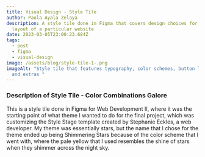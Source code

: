 ```yaml
---
title: Visual Design - Style Tile
author: Paola Ayala Zelaya
description: A style tile done in Figma that covers design choices for the
  layout of a particular website
date: 2023-03-05T23:00:23.684Z
tags:
  - post
  - figma
  - visual-design
image: /assets/blog/style-tile-1-.png
imageAlt: "Style tile that features typography, color schemes, button layouts,
  and extras "
---
```

### Description of Style Tile - Color Combinations Galore

T﻿his is a style tile done in Figma for Web Development II, where it was the starting point of what theme I wanted to do for the final project, which was customizing the Style Stage template created by Stephanie Eckles, a web developer. My theme was essentially stars, but the name that I chose for the theme ended up being Shimmering Stars because of the color scheme that I went with, where the pale yellow that I used resembles the shine of stars when they shimmer across the night sky.